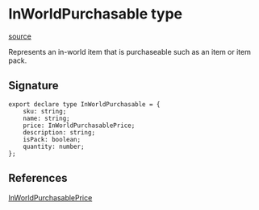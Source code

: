 # InWorldPurchasable type

[source](https://developers.meta.com/horizon-worlds/reference/2.0.0/core_inworldpurchasable)

Represents an in-world item that is purchaseable such as an item or item pack.

## Signature

```
export declare type InWorldPurchasable = {
    sku: string;
    name: string;
    price: InWorldPurchasablePrice;
    description: string;
    isPack: boolean;
    quantity: number;
};
```

## References

[InWorldPurchasablePrice](/horizon-worlds/reference/2.0.0/core_inworldpurchasableprice)